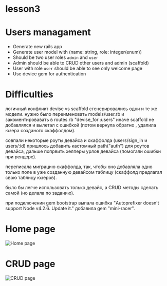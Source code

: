 # lesson3

Users managament
==

- Generate new rails app
- Generate user model with (name: string, role: integer(enum))
- Should be two user roles `admin` and `user`
- Admin should be able to CRUD other users and admin (scaffold)
- User with role `user` should be able to see only welcome page
- Use device gem for authentication

# Difficulties
 логичный конфликт devise vs scaffold  сгенерировались одни и те же модели. нужно было переименовать models/user.rb и 
 закоментировавать в routes.rb "devise_for :users" иначе scaffold не добавлялся и вылетал с ошибкой (потом вернула обратно
 , удалила юзера созданого скаффолдом). 
 
 совпали некоторые роуты девайса и скаффолда (users/sign_in и users/:id) пришлось добавить кастомный path("auth") для
 роутов девайса, дальше попрвить хелперы урлов девайса (помогали ошибки при рендере).
 
 переписала миграцию скаффолда, так, чтобы оно добавляла одно только поле в уже созданную девайсом таблицу (скаффолд 
 предлагал свою таблицу юзеров).
 
 было бы легче использовать только девайс, а CRUD методы сделать самой (но делала по заданию).
 
 при подключении gem bootstrap выпала ошибка "Autoprefixer doesn’t support Node v4.2.6. Update it." добавила gem "mini-racer".
 
 

# Home page
![Home page](https://preview.ibb.co/c8rF3L/1.png)

# CRUD page
![CRUD page](https://preview.ibb.co/mRG1Sf/2.png)
